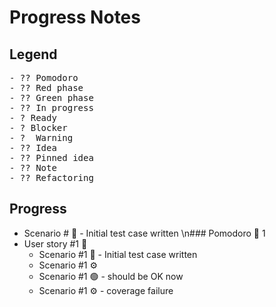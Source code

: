 # Progress Notes

## Legend

<pre>
- ?? Pomodoro
- ?? Red phase
- ?? Green phase
- ?? In progress
- ? Ready
- ? Blocker
- ?  Warning
- ?? Idea
- ?? Pinned idea
- ?? Note
- ?? Refactoring
</pre>

## Progress
  - Scenario # 🔴 - Initial test case written
\n### Pomodoro 🍅 1
- User story #1 🚧
  - Scenario #1 🔴 - Initial test case written
  - Scenario #1 ⚙
  - Scenario #1 🟢 - should be OK now
  - Scenario #1 ⚙ - coverage failure
